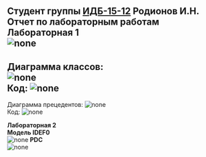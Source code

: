 Студент группы [ИДБ-15-12](https://github.com/stankin/design-2018/wiki/list-idb-15-12) Родионов И.Н.<br>
**Отчет по лабораторным работам**<br>
**Лабораторная 1**<br>
![none](https://github.com/DoubleD0wn/DoubleD0wn.github.io/blob/master/model.png)
----------------------------------------------------------------------------------------
Диаграмма классов:                                                                            
![none](https://github.com/DoubleD0wn/DoubleD0wn.github.io/blob/master/PlantUML1.PNG)                                          
Код:
![none](https://github.com/DoubleD0wn/DoubleD0wn.github.io/blob/master/PlantUML.model1)
-----------------------------------------------------------------------------------------
Диаграмма прецедентов:
![none](https://github.com/DoubleD0wn/DoubleD0wn.github.io/blob/master/%D0%94%D0%B8%D0%B0%D0%B3%D1%80%D0%B0%D0%BC%D0%BC%D0%B0%20%D0%BF%D1%80%D0%B5%D1%86%D0%B5%D0%B4%D0%B5%D0%BD%D1%82%D0%BE%D0%B2.png)                                                 
Код:
![none](https://github.com/DoubleD0wn/DoubleD0wn.github.io/blob/master/%D0%94%D0%B8%D0%B0%D0%B3%D1%80%D0%B0%D0%BC%D0%BC%D0%B0%20%D0%BF%D1%80%D0%B5%D1%86%D0%B5%D0%B4%D0%B5%D0%BD%D1%82%D0%BE%D0%B2.%D0%9A%D0%BE%D0%B4)

**Лабораторная 2**<br>
**Модель IDEF0**<br>
![none](https://github.com/DoubleD0wn/DoubleD0wn.github.io/blob/master/model%20IDEF0%202%20lab.png)
**PDC**<br>
![none](https://github.com/DoubleD0wn/DoubleD0wn.github.io/blob/master/pdc.PNG)
